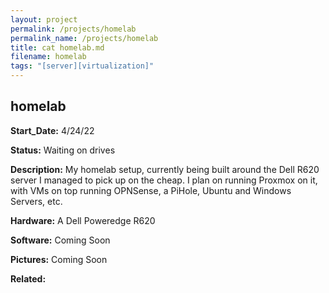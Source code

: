 ```yaml
---
layout: project
permalink: /projects/homelab
permalink_name: /projects/homelab
title: cat homelab.md
filename: homelab
tags: "[server][virtualization]"
---
```

## homelab

**Start_Date:** 4/24/22

**Status:** Waiting on drives

**Description:** My homelab setup, currently being built around the Dell R620 server I managed to pick up on the cheap. I plan on running Proxmox on it, with VMs on top running OPNSense, a PiHole, Ubuntu and Windows Servers, etc.

**Hardware:** A Dell Poweredge R620

**Software:** Coming Soon

**Pictures:** Coming Soon

**Related:**
